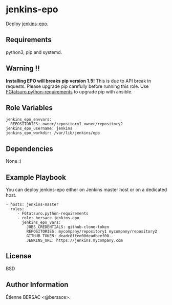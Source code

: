 jenkins-epo
===========

Deploy [jenkins-epo](https://github.com/novafloss/jenkins-epo).


Requirements
------------

python3, pip and systemd.


Warning :bangbang:
------------------

**Installing EPO will breaks pip version 1.5!** This is due to API break in
requests. Please upgrade pip carefully before running this role. Use
[FGtatsuro.python-requirements](https://galaxy.ansible.com/FGtatsuro/python-requirements/)
to upgrade pip with ansible.


Role Variables
--------------

    jenkins_epo_envvars:
      REPOSITORIES: owner/repository1 owner/repository2
    jenkins_epo_username: jenkins
    jenkins_epo_workdir: /var/lib/jenkins/epo


Dependencies
------------

None :)


Example Playbook
----------------

You can deploy jenkins-epo either on Jenkins master host or on a dedicated
host.

    - hosts: jenkins-master
      roles:
         - FGtatsuro.python-requirements
         - role: bersace.jenkins-epo
           jenkins_epo_vars:
             JOBS_CREDENTIALS: github-clone-token
             REPOSITORIES: mycompany/repository1 mycompany/repository2
             GITHUB_TOKEN: deadc0ffee00deadbeef00..
             JENKINS_URL: https://jenkins.mycompany.com


License
-------

BSD


Author Information
------------------

Étienne BERSAC <@bersace>.
